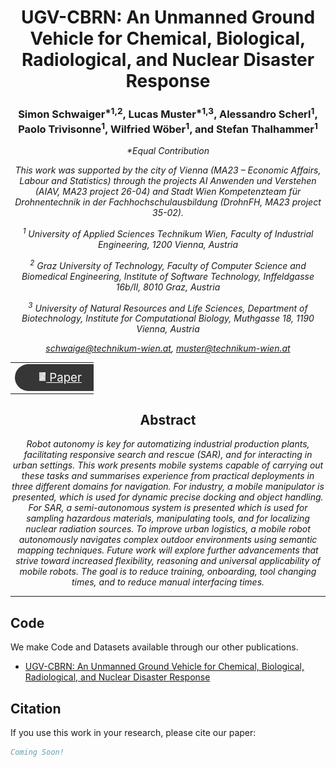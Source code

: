 <h1 align="center">
UGV-CBRN: An Unmanned Ground Vehicle for Chemical, Biological, Radiological, and Nuclear Disaster Response
</h1>

<h3 align="center">
Simon Schwaiger<sup>&ast;1,2</sup>, Lucas Muster<sup>&ast;1,3</sup>, Alessandro Scherl<sup>1</sup>, Paolo Trivisonne<sup>1</sup>, Wilfried Wöber<sup>1</sup>, and Stefan Thalhammer<sup>1</sup>
</h3>

<i align="center">

&ast;Equal Contribution

This work was supported by the city of Vienna (MA23 – Economic Affairs, Labour and Statistics) through the projects AI Anwenden und Verstehen (AIAV, MA23 project 26-04) and Stadt Wien Kompetenzteam für Drohnentechnik in der Fachhochschulausbildung (DrohnFH, MA23 project 35-02).

<sup>1</sup> University of Applied Sciences Technikum Wien, Faculty of Industrial Engineering, 1200 Vienna, Austria

<sup>2</sup> Graz University of Technology, Faculty of Computer Science and Biomedical Engineering, Institute of Software Technology, Inffeldgasse 16b/II, 8010 Graz, Austria

<sup>3</sup> University of Natural Resources and Life Sciences, Department of Biotechnology, Institute for Computational Biology, Muthgasse 18, 1190 Vienna, Austria

<a href="mailto:schwaige@technikum-wien.at">schwaige@technikum-wien.at</a>,
<a href="mailto:muster@technikum-wien.at">muster@technikum-wien.at</a>

</i>

<table align="center" style="border-collapse: collapse; max-width: 100pt;">
  <tr>
    <td align="middle" style="border: none;">
      <a href="" style="color: white; font-size: 14pt;">
        <div style="background-color: #363636; border-radius: 50px; padding: 10px 20px; color: white; width: 80pt;">
            <img src="img/document_icon.png" height="14" style="transform:translate(-10%,-1px);"> Paper
        </div>
      </a>
    </td>
  </tr>
</table>

<h2 align="center"> Abstract</h2>

<i align="center">

Robot autonomy is key for automatizing industrial production plants, facilitating responsive search and rescue (SAR), and for interacting in urban settings. This work presents mobile systems capable of carrying out these tasks and summarises experience from practical deployments in three different domains for navigation. For industry, a mobile manipulator is presented, which is used for dynamic precise docking and object handling. For SAR, a semi-autonomous system is presented which is used for sampling hazardous materials, manipulating tools, and for localizing nuclear radiation sources. To improve urban logistics, a mobile robot autonomously navigates complex outdoor environments using semantic mapping techniques. Future work will explore further advancements that strive toward increased flexibility, reasoning and universal applicability of mobile robots. The goal is to reduce training, onboarding, tool changing times, and to reduce manual interfacing times.

</i>

***************************************

## Code

We make Code and Datasets available through our other publications.

* [UGV-CBRN: An Unmanned Ground Vehicle for Chemical, Biological, Radiological, and Nuclear Disaster Response](https://simonSchwaiger.github.io/2024-ugv-cbrn.html)

## Citation

If you use this work in your research, please cite our paper:

```bibtex
Coming Soon!
```